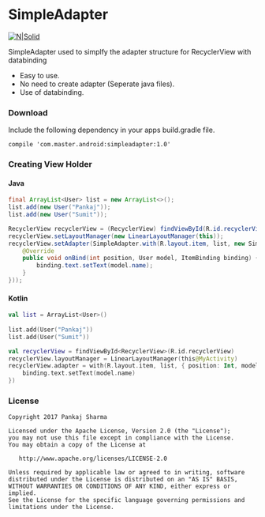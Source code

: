 # SimpleAdapter

[![N|Solid](https://img.shields.io/badge/Android%20Arsenal-Simpler%20Recycler%20View%20Adapter-brightgreen.svg)](https://android-arsenal.com/details/1/5354)

SimpleAdapter used to simplfy the adapter structure for RecyclerView with databinding
  - Easy to use.
  - No need to create adapter (Seperate java files).
  - Use of databinding.

### Download
Include the following dependency in your apps build.gradle file.
```
compile 'com.master.android:simpleadapter:1.0'
```

### Creating View Holder
#### Java
```java
final ArrayList<User> list = new ArrayList<>();        
list.add(new User("Pankaj"));
list.add(new User("Sumit"));

RecyclerView recyclerView = (RecyclerView) findViewById(R.id.recyclerView);
recyclerView.setLayoutManager(new LinearLayoutManager(this));
recyclerView.setAdapter(SimpleAdapter.with(R.layout.item, list, new SimpleAdapter.Binder<User, ItemBinding>() {
    @Override
    public void onBind(int position, User model, ItemBinding binding) {
        binding.text.setText(model.name);
    }
}));
```

#### Kotlin
```kotlin
val list = ArrayList<User>()
        
list.add(User("Pankaj"))
list.add(User("Sumit"))

val recyclerView = findViewById<RecyclerView>(R.id.recyclerView)
recyclerView.layoutManager = LinearLayoutManager(this@MyActivity)
recyclerView.adapter = with(R.layout.item, list, { position: Int, model: User, binding: ItemBinding ->
    binding.text.setText(model.name)
})
```

### License
```
Copyright 2017 Pankaj Sharma

Licensed under the Apache License, Version 2.0 (the "License");
you may not use this file except in compliance with the License.
You may obtain a copy of the License at

   http://www.apache.org/licenses/LICENSE-2.0

Unless required by applicable law or agreed to in writing, software
distributed under the License is distributed on an "AS IS" BASIS,
WITHOUT WARRANTIES OR CONDITIONS OF ANY KIND, either express or implied.
See the License for the specific language governing permissions and
limitations under the License.
```
